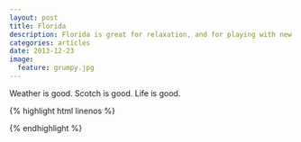 ```yaml
---
layout: post
title: Florida
description: Florida is great for relaxation, and for playing with new stuff.
categories: articles
date: 2013-12-23
image:
  feature: grumpy.jpg
---
```

Weather is good. Scotch is good. Life is good.

{% highlight html linenos %}
<?php print render($victory); ?>
{% endhighlight %}